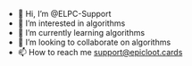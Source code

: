 - 👋 Hi, I’m @ELPC-Support
- 👀 I’m interested in algorithms
- 🌱 I’m currently learning algorithms
- 💞️ I’m looking to collaborate on algorithms
- 📫 How to reach me support@epicloot.cards

<!---
ELPC-Support/ELPC-Support is a ✨ special ✨ repository because its `README.md` (this file) appears on your GitHub profile.
You can click the Preview link to take a look at your changes.
--->
